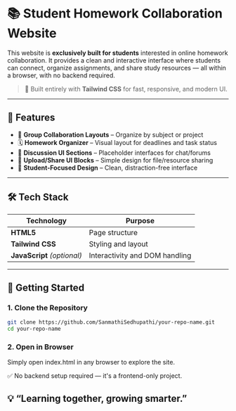 # 📚 Student Homework Collaboration Website

This website is **exclusively built for students** interested in online homework collaboration. It provides a clean and interactive interface where students can connect, organize assignments, and share study resources — all within a browser, with no backend required.

> 🎨 Built entirely with **Tailwind CSS** for fast, responsive, and modern UI.

---

## 🌟 Features

- 🤝 **Group Collaboration Layouts** – Organize by subject or project
- 🗓️ **Homework Organizer** – Visual layout for deadlines and task status
- 💬 **Discussion UI Sections** – Placeholder interfaces for chat/forums
- 📁 **Upload/Share UI Blocks** – Simple design for file/resource sharing
- 📌 **Student-Focused Design** – Clean, distraction-free interface

---

## 🛠️ Tech Stack

| Technology     | Purpose                        |
|----------------|--------------------------------|
| **HTML5**      | Page structure                 |
| **Tailwind CSS** | Styling and layout            |
| **JavaScript** *(optional)* | Interactivity and DOM handling |

---

## 🚀 Getting Started

### 1. Clone the Repository

```bash
git clone https://github.com/SanmathiSedhupathi/your-repo-name.git
cd your-repo-name
```
### 2. Open in Browser
Simply open index.html in any browser to explore the site.

✅ No backend setup required — it's a frontend-only project.

## 💡 “Learning together, growing smarter.”
